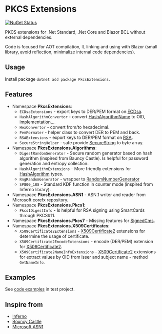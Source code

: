 # PKCS Extensions
[![NuGet Status](http://img.shields.io/nuget/v/PkcsExtensions.svg?style=flat)](https://www.nuget.org/packages/PkcsExtensions/)

PKCS extensions for .Net Standard, .Net Core and Blazor BCL without external dependencies.

Code is focused for AOT compilation, IL linking and using with Blazor (small library, avoid reflection, minimalize internal code dependencies).
## Usage
Install package `dotnet add package PkcsExtensions`.

## Features
- Namespace **PkcsExtensions**:
  - `ECDsaExtensions` - export keys to DER/PEM format on [ECDsa](https://docs.microsoft.com/en-us/dotnet/api/system.security.cryptography.ecdsa?view=netstandard-2.1).
  - `HashAlgorithmConvertor` - convert [HashAlgorithmName](https://docs.microsoft.com/en-us/dotnet/api/system.security.cryptography.hashalgorithmname?view=netstandard-2.1) to OID, implementation,...
  - `HexConvertor` - convert from/to hexadecimal.
  - `PemFormater` - helper class to convert DER to PEM and back.
  - `RSAExtensions` - export keys to DER/PEM format on [RSA](https://docs.microsoft.com/en-us/dotnet/api/system.security.cryptography.rsa?view=netstandard-2.1).
  - `SecureStringHelper` - safe provide [SecureString](https://docs.microsoft.com/en-us/dotnet/api/system.security.securestring?view=netstandard-2.1) to byte array.
- Namespace **PkcsExtensions.Algorithms**:
  - `DigestRandomGenerator` - Secure random generator based on hash algorithm (inspired from Bauncy Castle). Is helpful for password generation and entropy collection.
  - `HashAlgorithmExtensions` - More friendly extensions for [HashAlgorithm](https://docs.microsoft.com/en-us/dotnet/api/system.security.cryptography.hashalgorithm?view=netstandard-2.1) types.
  - `RngRandomGenerator` - wrapper to [RandomNumberGenerator](https://docs.microsoft.com/en-us/dotnet/api/system.security.cryptography.randomnumbergenerator?view=netstandard-2.1)
  - `SP800_108` - Standard KDF function in counter mode (inspired from Inferno library).
- Namespace **PkcsExtensions.ASN1** - ASN.1 writer and reader from Microsoft corefx repository.
- Namespace **PkcsExtensions.Pkcs1**:
  - `Pkcs1DigestInfo` - Is helpful for RSA signing using SmartCards through PKCS#11.
- Namespace **PkcsExtensions.Pkcs7** - Missing features for [SignedCms](https://docs.microsoft.com/en-us/dotnet/api/system.security.cryptography.pkcs.signedcms?view=dotnet-plat-ext-3.1).
- Namespace **PkcsExtensions.X509Certificates**:
  - `X509Certificate2Extensions` - [X509Certificate2](https://docs.microsoft.com/en-us/dotnet/api/system.security.cryptography.x509certificates.x509certificate2?view=netstandard-2.1) extensions for determine the usage of certificate.
  - `X509Certificate2EncodeExtensions` - encode (DER/PEM) extension for [X509Certificate2](https://docs.microsoft.com/en-us/dotnet/api/system.security.cryptography.x509certificates.x509certificate2?view=netstandard-2.1).
  - `X509Certificate2NameInfoExtensions` - [X509Certificate2](https://docs.microsoft.com/en-us/dotnet/api/system.security.cryptography.x509certificates.x509certificate2?view=netstandard-2.1) extensions for extract values by OID from isser and subject name - method `GetNameInfo`.

## Examples
See [code examples](src/test/PkcsExtensions.UsageTests) in test project. 

## Inspire from
 - [Inferno](https://securitydriven.net/inferno/)
 - [Bouncy Castle](https://github.com/novotnyllc/bc-csharp)
 - [Microsoft ASN1](https://github.com/dotnet/corefx/tree/07e9caf00ea0f1893d4c25a5ee287000903fbbe2/src/Common/src/System/Security/Cryptography)
